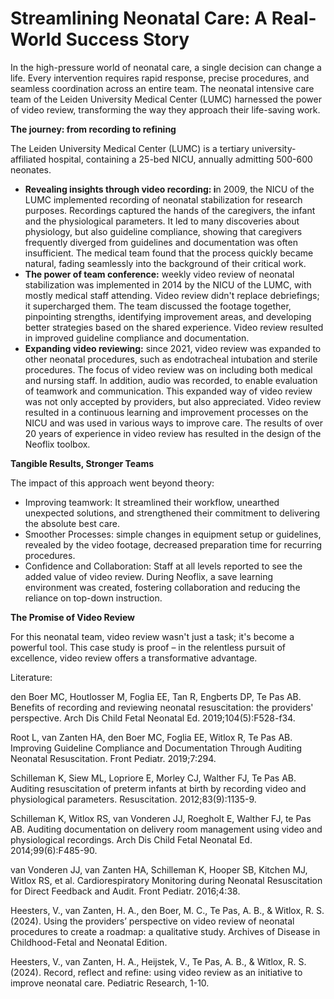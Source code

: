 # Streamlining Neonatal Care: A Real-World Success Story

In the high-pressure world of neonatal care, a single decision can change a life. Every intervention requires rapid response, precise procedures, and seamless coordination across an entire team. The neonatal intensive care team of the Leiden University Medical Center (LUMC) harnessed the power of video review, transforming the way they approach their life-saving work.

**The journey: from recording to refining**

The Leiden University Medical Center (LUMC) is a tertiary university-affiliated hospital, containing a 25-bed NICU, annually admitting 500-600 neonates.

* **Revealing insights through video recording: i**n 2009, the NICU of the LUMC implemented recording of neonatal stabilization for research purposes. Recordings captured the hands of the caregivers, the infant and the physiological parameters. It led to many discoveries about physiology, but also guideline compliance, showing that caregivers frequently diverged from guidelines and documentation was often insufficient. The medical team found that the process quickly became natural, fading seamlessly into the background of their critical work.
* **The power of team conference:** weekly video review of neonatal stabilization was implemented in 2014 by the NICU of the LUMC, with mostly medical staff attending. Video review didn't replace debriefings; it supercharged them. The team discussed the footage together, pinpointing strengths, identifying improvement areas, and developing better strategies based on the shared experience. Video review resulted in improved guideline compliance and documentation.
* **Expanding video reviewing:** since 2021, video review was expanded to other neonatal procedures, such as endotracheal intubation and sterile procedures. The focus of video review was on including both medical and nursing staff. In addition, audio was recorded, to enable evaluation of teamwork and communication. This expanded way of video review was not only accepted by providers, but also appreciated. Video review resulted in a continuous learning and improvement processes on the NICU and was used in various ways to improve care. The results of over 20 years of experience in video review has resulted in the design of the Neoflix toolbox.

**Tangible Results, Stronger Teams**

The impact of this approach went beyond theory:

* Improving teamwork: It streamlined their workflow, unearthed unexpected solutions, and strengthened their commitment to delivering the absolute best care.
* Smoother Processes: simple changes in equipment setup or guidelines, revealed by the video footage, decreased preparation time for recurring procedures.
* Confidence and Collaboration: Staff at all levels reported to see the added value of video review. During Neoflix, a save learning environment was created, fostering collaboration and reducing the reliance on top-down instruction.

**The Promise of Video Review**

For this neonatal team, video review wasn't just a task; it's become a powerful tool. This case study is proof – in the relentless pursuit of excellence, video review offers a transformative advantage.



Literature:

den Boer MC, Houtlosser M, Foglia EE, Tan R, Engberts DP, Te Pas AB. Benefits of recording and reviewing neonatal resuscitation: the providers' perspective. Arch Dis Child Fetal Neonatal Ed. 2019;104(5):F528-f34.

Root L, van Zanten HA, den Boer MC, Foglia EE, Witlox R, Te Pas AB. Improving Guideline Compliance and Documentation Through Auditing Neonatal Resuscitation. Front Pediatr. 2019;7:294.

Schilleman K, Siew ML, Lopriore E, Morley CJ, Walther FJ, Te Pas AB. Auditing resuscitation of preterm infants at birth by recording video and physiological parameters. Resuscitation. 2012;83(9):1135-9.

Schilleman K, Witlox RS, van Vonderen JJ, Roegholt E, Walther FJ, te Pas AB. Auditing documentation on delivery room management using video and physiological recordings. Arch Dis Child Fetal Neonatal Ed. 2014;99(6):F485-90.

van Vonderen JJ, van Zanten HA, Schilleman K, Hooper SB, Kitchen MJ, Witlox RS, et al. Cardiorespiratory Monitoring during Neonatal Resuscitation for Direct Feedback and Audit. Front Pediatr. 2016;4:38.

Heesters, V., van Zanten, H. A., den Boer, M. C., Te Pas, A. B., & Witlox, R. S. (2024). Using the providers’ perspective on video review of neonatal procedures to create a roadmap: a qualitative study. Archives of Disease in Childhood-Fetal and Neonatal Edition.

Heesters, V., van Zanten, H. A., Heijstek, V., Te Pas, A. B., & Witlox, R. S. (2024). Record, reflect and refine: using video review as an initiative to improve neonatal care. Pediatric Research, 1-10.
